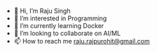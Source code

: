 - 👋 Hi, I’m Raju Singh
- 👀 I’m interested in Programming
- 🌱 I’m currently learning Docker
- 💞️ I’m looking to collaborate on AI/ML
- 📫 How to reach me raju.rajpurohit@gmail.com

<!---
rajurajpurohit/rajurajpurohit is a ✨ special ✨ repository because its `README.md` (this file) appears on your GitHub profile.
You can click the Preview link to take a look at your changes.
--->

